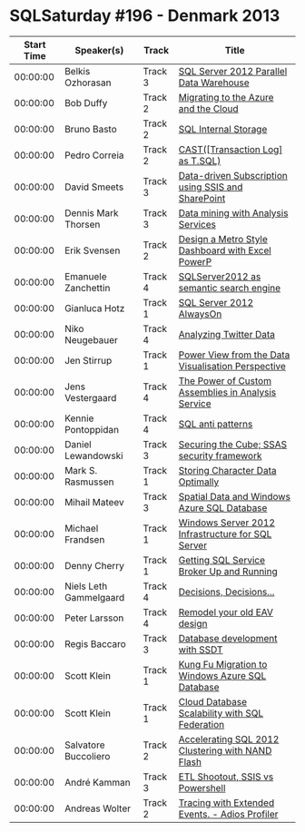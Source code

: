 # SQLSaturday #196 - Denmark 2013
Start Time|Speaker(s)|Track|Title
---|---|---|---
00:00:00|Belkis Ozhorasan|Track 3|[SQL Server 2012 Parallel Data Warehouse](10191.md)
00:00:00|Bob Duffy|Track 2|[Migrating to the Azure and the Cloud](10546.md)
00:00:00|Bruno Basto|Track 2|[SQL Internal Storage](10991.md)
00:00:00|Pedro Correia|Track 2|[CAST([Transaction Log] as T.SQL) ](11827.md)
00:00:00|David Smeets|Track 3|[Data-driven Subscription using SSIS and SharePoint](12425.md)
00:00:00|Dennis Mark Thorsen|Track 3|[Data mining with Analysis Services](13182.md)
00:00:00|Erik Svensen|Track 2|[Design a Metro Style Dashboard with Excel  PowerP](13959.md)
00:00:00|Emanuele Zanchettin|Track 4|[SQLServer2012 as semantic search engine](14130.md)
00:00:00|Gianluca Hotz|Track 1|[SQL Server 2012 AlwaysOn](14592.md)
00:00:00|Niko Neugebauer|Track 4|[Analyzing Twitter Data](15398.md)
00:00:00|Jen Stirrup|Track 1|[Power View from the Data Visualisation Perspective](16561.md)
00:00:00|Jens Vestergaard|Track 4|[The Power of Custom Assemblies in Analysis Service](17806.md)
00:00:00|Kennie Pontoppidan|Track 4|[SQL anti patterns](18101.md)
00:00:00|Daniel Lewandowski|Track 3|[Securing the Cube; SSAS security framework](19146.md)
00:00:00|Mark S. Rasmussen|Track 1|[Storing Character Data Optimally](19595.md)
00:00:00|Mihail Mateev|Track 3|[Spatial Data and Windows Azure SQL Database](20274.md)
00:00:00|Michael Frandsen|Track 1|[Windows Server 2012 Infrastructure for SQL Server](20367.md)
00:00:00|Denny Cherry|Track 1|[Getting SQL Service Broker Up and Running](21032.md)
00:00:00|Niels Leth Gammelgaard|Track 4|[Decisions, Decisions...](21440.md)
00:00:00|Peter Larsson|Track 4|[Remodel your old EAV design](22177.md)
00:00:00|Regis Baccaro|Track 3|[Database development with SSDT](22814.md)
00:00:00|Scott Klein|Track 1|[Kung Fu Migration to Windows Azure SQL Database](24150.md)
00:00:00|Scott Klein|Track 1|[Cloud Database Scalability with SQL Federation](24151.md)
00:00:00|Salvatore Buccoliero |Track 2|[Accelerating SQL 2012 Clustering with NAND Flash](26938.md)
00:00:00|André Kamman|Track 3|[ETL Shootout, SSIS vs Powershell](34577.md)
00:00:00|Andreas Wolter|Track 2|[ Tracing with Extended Events. - Adios Profiler](8807.md)
